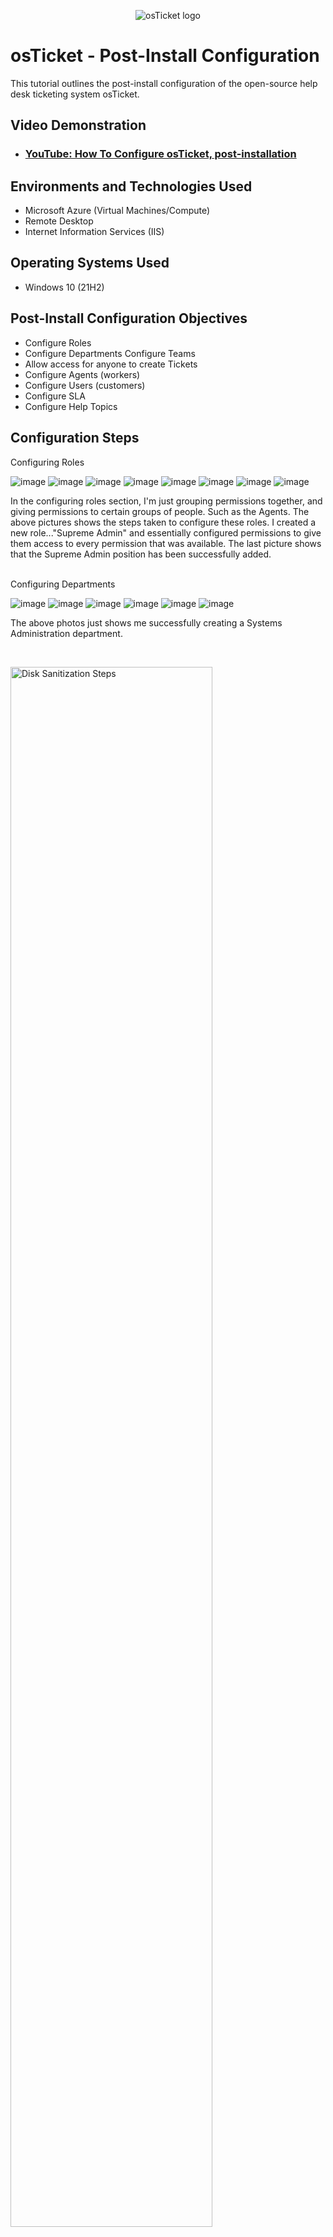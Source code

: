<p align="center">
<img src="https://i.imgur.com/Clzj7Xs.png" alt="osTicket logo"/>
</p>

<h1>osTicket - Post-Install Configuration</h1>
This tutorial outlines the post-install configuration of the open-source help desk ticketing system osTicket.<br />


<h2>Video Demonstration</h2>

- ### [YouTube: How To Configure osTicket, post-installation](https://www.youtube.com)

<h2>Environments and Technologies Used</h2>

- Microsoft Azure (Virtual Machines/Compute)
- Remote Desktop
- Internet Information Services (IIS)

<h2>Operating Systems Used </h2>

- Windows 10</b> (21H2)

<h2>Post-Install Configuration Objectives</h2>

- Configure Roles
- Configure Departments
  Configure Teams
- Allow access for anyone to create Tickets
- Configure Agents (workers)
- Configure Users (customers)
- Configure SLA
- Configure Help Topics

<h2>Configuration Steps</h2>

<p>
Configuring Roles

![image](https://github.com/user-attachments/assets/f20aeafe-1162-4284-9122-5bc5e5603ab5) ![image](https://github.com/user-attachments/assets/343774b9-417e-400a-af9f-9f5146c64fc7) ![image](https://github.com/user-attachments/assets/c13cf4a6-6771-449e-a9c7-2c6eb4ef4807) ![image](https://github.com/user-attachments/assets/4fa75f10-7ab2-4204-9cf8-f69590304d61) ![image](https://github.com/user-attachments/assets/7a42f68a-2d65-4e17-aa2a-d52e2bf285ec) ![image](https://github.com/user-attachments/assets/128c9c2e-cc54-4d15-a1ce-659729c25289) ![image](https://github.com/user-attachments/assets/5cd2dee6-455b-4c79-a09b-94058f8dbe3b) ![image](https://github.com/user-attachments/assets/1a545317-b562-45e1-8429-f0f9c551ea87)

 








</p>
<p>
In the configuring roles section, I'm just grouping permissions together, and giving permissions to certain groups of people. Such as the Agents. The above pictures shows the steps taken to configure these roles. I created a new role..."Supreme Admin" and essentially configured permissions to give them access to every permission that was available. The last picture shows that the Supreme Admin position has been successfully added.
</p>
<br />
Configuring Departments
<p>

![image](https://github.com/user-attachments/assets/1c3d2d26-be7a-44db-96ef-2b3eaa2360dd) ![image](https://github.com/user-attachments/assets/dbbf94b6-62b2-4e20-8d3f-7845d408d0cc) ![image](https://github.com/user-attachments/assets/114ae767-f631-4fd5-a1de-ef51b9710cfc) ![image](https://github.com/user-attachments/assets/6f91f765-0fd1-401c-8fe4-1d4d50a25360) ![image](https://github.com/user-attachments/assets/2e46e71a-cc65-4e95-b494-c960e6386ae1) ![image](https://github.com/user-attachments/assets/88fbfe2d-b10d-4070-af3e-efe80bb5a413)






</p>
<p>
The above photos just shows me successfully creating a Systems Administration department.
</p>
<br />

<p>
<img src="https://i.imgur.com/DJmEXEB.png" height="80%" width="80%" alt="Disk Sanitization Steps"/>
</p>
<p>
Lorem ipsum dolor sit amet, consectetur adipiscing elit, sed do eiusmod tempor incididunt ut labore et dolore magna aliqua. Ut enim ad minim veniam, quis nostrud exercitation ullamco laboris nisi ut aliquip ex ea commodo consequat. Duis aute irure dolor in reprehenderit in voluptate velit esse cillum dolore eu fugiat nulla pariatur.
</p>
<br />
